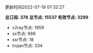更新时间2022-07-19 07:32:27

**总订阅: 378**
**总节点: 15537**
**有效节点: 3299**
- v2ray节点: 1959
- ss节点: 988
- ssr节点: 18
- trojan节点: 334
